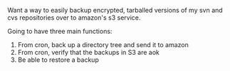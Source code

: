 Want a way to easily backup encrypted, tarballed versions of my svn and cvs repositories over to amazon's s3 service.

Going to have three main functions:

1.  From cron, back up a directory tree and send it to amazon
2.  From cron, verify that the backups in S3 are aok
3.  Be able to restore a backup

